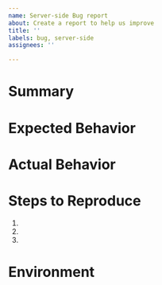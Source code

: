 ```yaml
---
name: Server-side Bug report
about: Create a report to help us improve
title: ''
labels: bug, server-side
assignees: ''

---
```


# Summary

<!-- Tell us what the bug is -->

# Expected Behavior

<!--- Tell us what should happen -->

# Actual Behavior

<!--- Tell us what happens instead of the expected behavior -->

# Steps to Reproduce

1.
2.
3.

# Environment

<!-- Tell us where on the platform it happens -->
<!-- e.g. your Node.js version, your OS -->
